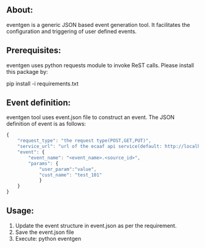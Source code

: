 About:
------
eventgen is a generic JSON based event generation tool. It facilitates the
configuration and triggering of user defined events.

Prerequisites:
--------------
eventgen uses python requests module to invoke  ReST calls. Please install this
package by:

pip install -i requirements.txt

Event definition:
-----------------
eventgen tool uses event.json file to construct an event. The JSON definition of
event is as follows:
```javascript
{
    "request_type": "the request type(POST,GET,PUT)",                   
    "service_url": "url of the ecaaf api service(default: http://localhost:5000)",   
    "event": {                                
        "event_name": "<event_name>.<source_id>",         
        "params": {  
            "user_param":"value",
            "cust_name": "test_101"           
            }
    }
}
```
Usage:
------
1. Update the event structure in event.json as per the requirement.
2. Save the event.json file
3. Execute: python eventgen
